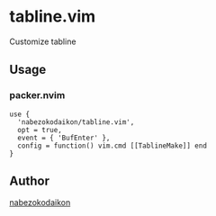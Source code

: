 # tabline.vim
Customize tabline

## Usage
### packer.nvim
```
use {
  'nabezokodaikon/tabline.vim',
  opt = true,
  event = { 'BufEnter' },
  config = function() vim.cmd [[TablineMake]] end
}
```

## Author
[nabezokodaikon](https://github.com/nabezokodaikon)
